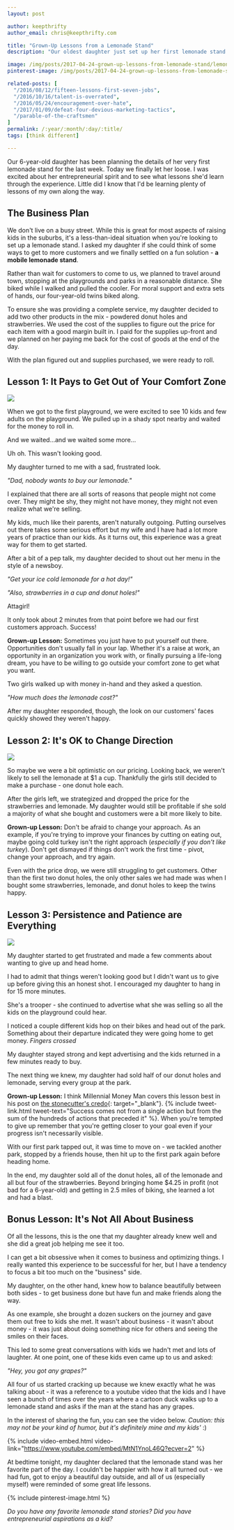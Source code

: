 ```yaml
---
layout: post

author: keepthrifty
author_email: chris@keepthrifty.com

title: "Grown-Up Lessons from a Lemonade Stand"
description: "Our oldest daughter just set up her first lemonade stand this weekend. I viewed it as a great way to teach her about business but I think I might have learned more from watching her than she did from me."

image: /img/posts/2017-04-24-grown-up-lessons-from-lemonade-stand/lemonade-stand.jpg
pinterest-image: /img/posts/2017-04-24-grown-up-lessons-from-lemonade-stand/lemonade-stand-pinterest

related-posts: [
  "/2016/08/12/fifteen-lessons-first-seven-jobs",
  "/2016/10/16/talent-is-overrated",
  "/2016/05/24/encouragement-over-hate",
  "/2017/01/09/defeat-four-devious-marketing-tactics",
  "/parable-of-the-craftsmen"
]
permalink: /:year/:month/:day/:title/
tags: [think different]

---
```


Our 6-year-old daughter has been planning the details of her very first lemonade stand for the last week. Today we finally let her loose. I was excited about her entrepreneurial spirit and to see what lessons she'd learn through the experience. Little did I know that I'd be learning plenty of lessons of my own along the way.

## The Business Plan

We don't live on a busy street. While this is great for most aspects of raising kids in the suburbs, it's a less-than-ideal situation when you're looking to set up a lemonade stand. I asked my daughter if she could think of some ways to get to more customers and we finally settled on a fun solution - __a mobile lemonade stand__.

Rather than wait for customers to come to us, we planned to travel around town, stopping at the playgrounds and parks in a reasonable distance. She biked while I walked and pulled the cooler. For moral support and extra sets of hands, our four-year-old twins biked along.

To ensure she was providing a complete service, my daughter decided to add two other products in the mix - powdered donut holes and strawberries. We used the cost of the supplies to figure out the price for each item with a good margin built in. I paid for the supplies up-front and we planned on her paying me back for the cost of goods at the end of the day.

With the plan figured out and supplies purchased, we were ready to roll.

## Lesson 1: It Pays to Get Out of Your Comfort Zone

![]({{site.url}}/img/posts/2017-04-24-grown-up-lessons-from-lemonade-stand/newsboy.png)

When we got to the first playground, we were excited to see 10 kids and few adults on the playground. We pulled up in a shady spot nearby and waited for the money to roll in.

And we waited...and we waited some more...

Uh oh. This wasn't looking good.

My daughter turned to me with a sad, frustrated look.

_"Dad, nobody wants to buy our lemonade."_


I explained that there are all sorts of reasons that people might not come over. They might be shy, they might not have money, they might not even realize what we're selling.

My kids, much like their parents, aren't naturally outgoing. Putting ourselves out there takes some serious effort but my wife and I have had a lot more years of practice than our kids. As it turns out, this experience was a great way for them to get started.

After a bit of a pep talk, my daughter decided to shout out her menu in the style of a newsboy.

_"Get your ice cold lemonade for a hot day!"_

_"Also, strawberries in a cup and donut holes!"_

Attagirl!

It only took about 2 minutes from that point before we had our first customers approach. Success!

__Grown-up Lesson:__ Sometimes you just have to put yourself out there. Opportunities don't usually fall in your lap. Whether it's a raise at work, an opportunity in an organization you work with, or finally pursuing a life-long dream, you have to be willing to go outside your comfort zone to get what you want.

Two girls walked up with money in-hand and they asked a question.

_"How much does the lemonade cost?"_

After my daughter responded, though, the look on our customers' faces quickly showed they weren't happy.

## Lesson 2: It's OK to Change Direction

![]({{site.url}}/img/posts/2017-04-24-grown-up-lessons-from-lemonade-stand/oops.png)

So maybe we were a bit optimistic on our pricing. Looking back, we weren't likely to sell the lemonade at $1 a cup. Thankfully the girls still decided to make a purchase - one donut hole each.

After the girls left, we strategized and dropped the price for the strawberries and lemonade. My daughter would still be profitable if she sold a majority of what she bought and customers were a bit more likely to bite.

__Grown-up Lesson:__ Don't be afraid to change your approach. As an example, if you're trying to improve your finances by cutting on eating out, maybe going cold turkey isn't the right approach (_especially if you don't like turkey_). Don't get dismayed if things don't work the first time - pivot, change your approach, and try again.

Even with the price drop, we were still struggling to get customers. Other than the first two donut holes, the only other sales we had made was when I bought some strawberries, lemonade, and donut holes to keep the twins happy.

## Lesson 3: Persistence and Patience are Everything

![]({{site.url}}/img/posts/2017-04-24-grown-up-lessons-from-lemonade-stand/stonecutter.jpg)

My daughter started to get frustrated and made a few comments about wanting to give up and head home.

I had to admit that things weren't looking good but I didn't want us to give up before  giving this an honest shot. I encouraged my daughter to hang in for 15 more minutes.

She's a trooper - she continued to advertise what she was selling so all the kids on the playground could hear.

I noticed a couple different kids hop on their bikes and head out of the park. Something about their departure indicated they were going home to get money. _Fingers crossed_

My daughter stayed strong and kept advertising and the kids returned in a few minutes ready to buy.

The next thing we knew, my daughter had sold half of our donut holes and lemonade, serving every group at the park.

__Grown-up Lesson:__ I think Millennial Money Man covers this lesson best in his post on [the stonecutter's credo](https://millennialmoneyman.com/the-stonecutters-credo/){: target="_blank"}. {% include tweet-link.html tweet-text="Success comes not from a single action but from the sum of the hundreds of actions that preceded it" %}. When you're tempted to give up remember that you're getting closer to your goal even if your progress isn't necessarily visible.

With our first park tapped out, it was time to move on - we tackled another park, stopped by a friends house, then hit up to the first park again before heading home.

In the end, my daughter sold all of the donut holes, all of the lemonade and all but four of the strawberries. Beyond bringing home $4.25 in profit (not bad for a 6-year-old) and getting in 2.5 miles of biking, she learned a lot and had a blast.

## Bonus Lesson: It's Not All About Business

Of all the lessons, this is the one that my daughter already knew well and she did a great job helping me see it too.

I can get a bit obsessive when it comes to business and optimizing things. I really wanted this experience to be successful for her, but I have a tendency to focus a bit too much on the "business" side.

My daughter, on the other hand, knew how to balance beautifully between both sides - to get business done but have fun and make friends along the way.

As one example, she brought a dozen suckers on the journey and gave them out free to kids she met. It wasn't about business - it wasn't about money - it was just about doing something nice for others and seeing the smiles on their faces.

This led to some great conversations with kids we hadn't met and lots of laughter. At one point, one of these kids even came up to us and asked:

_"Hey, you got any grapes?"_

All four of us started cracking up because we knew exactly what he was talking about - it was a reference to a youtube video that the kids and I have seen a bunch of times over the years where a cartoon duck walks up to a lemonade stand and asks if the man at the stand has any grapes.

In the interest of sharing the fun, you can see the video below. _Caution: this may not be your kind of humor, but it's definitely mine and my kids'_ :)

{% include video-embed.html video-link="https://www.youtube.com/embed/MtN1YnoL46Q?ecver=2" %}

At bedtime tonight, my daughter declared that the lemonade stand was her favorite part of the day. I couldn't be happier with how it all turned out - we had fun, got to enjoy a beautiful day outside, and all of us (especially myself) were reminded of some great life lessons.

{% include pinterest-image.html %}

_Do you have any favorite lemonade stand stories? Did you have entrepreneurial aspirations as a kid?_
